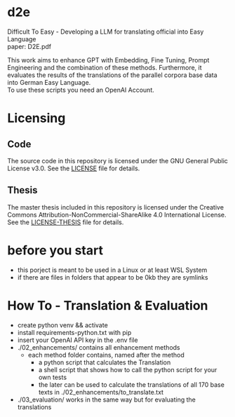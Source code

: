 # d2e
Difficult To Easy - Developing a LLM for translating official into Easy Language            
paper: D2E.pdf

This work aims to enhance GPT with Embedding, Fine Tuning, Prompt Engineering and the combination of these methods. Furthermore, it evaluates the results of the translations of the parallel corpora base data into German Easy Language.                   
To use these scripts you need an OpenAI Account.              


# Licensing
## Code
The source code in this repository is licensed under the GNU General Public License v3.0. See the [LICENSE](./LICENSE) file for details.
## Thesis
The master thesis included in this repository is licensed under the Creative Commons Attribution-NonCommercial-ShareAlike 4.0 International License. See the [LICENSE-THESIS](./LICENSE-THESIS) file for details.


# before you start
* this porject is meant to be used in a Linux or at least WSL System
* if there are files in folders that appear to be 0kb they are symlinks

# How To - Translation & Evaluation
* create python venv && activate
* install requirements-python.txt with pip
* insert your OpenAI API key in the .env file
* ./02_enhancements/ contains all enhancement methods
  * each method folder contains, named after the method
    * a python script that calculates the Translation
    * a shell script that shows how to call the python script for your own tests
    * the later can be used to calculate the translations of all 170 base texts in ./02_enhancements/to_translate.txt
* ./03_evaluation/ works in the same way but for evaluating the translations
